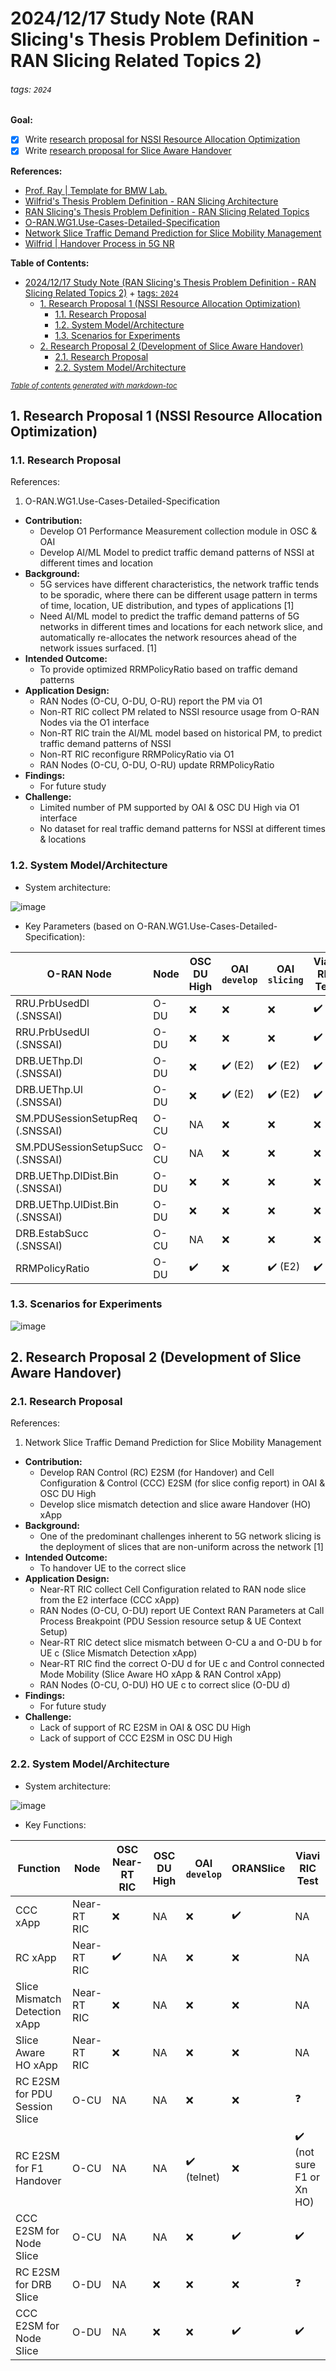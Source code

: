 # 2024/12/17 Study Note (RAN Slicing's Thesis Problem Definition - RAN Slicing Related Topics 2)

###### tags: `2024`

**Goal:**
- [x] Write [research proposal for NSSI Resource Allocation Optimization](#1-Research-Proposal-1-NSSI-Resource-Allocation-Optimization)
- [x] Write [research proposal for Slice Aware Handover](#2-Research-Proposal-2-Development-of-Slice-Aware-Handover)

**References:**
- [Prof. Ray | Template for BMW Lab.](https://hackmd.io/@RayCheng/rJIuoWmB8)
- [Wilfrid's Thesis Problem Definition - RAN Slicing Architecture](https://github.com/bmw-ece-ntust/guideline-template/blob/wilfridAzariah/studyNotes/20240826%20Study%20Note%20(Wilfrid's%20Thesis%20Problem%20Definition%20-%20RAN%20Slicing%20Architecture).md)
- [RAN Slicing's Thesis Problem Definition - RAN Slicing Related Topics](https://github.com/bmw-ece-ntust/guideline-template/blob/wilfridAzariah/studyNotes/20240829%20Study%20Note%20(RAN%20Slicing's%20Thesis%20Problem%20Definition%20-%20RAN%20Slicing%20Related%20Topics).md)
- [O-RAN.WG1.Use-Cases-Detailed-Specification](https://www.o-ran.org/specifications)
- [Network Slice Traffic Demand Prediction for Slice Mobility Management](https://ieeexplore.ieee.org/document/10463320)
- [Wilfrid | Handover Process in 5G NR](https://github.com/bmw-ece-ntust/guideline-template/blob/wilfridAzariah/studyNotes/20241216%20Study%20Note%20(Handover%20Process%20in%205G%20NR).md)

**Table of Contents:**
- [2024/12/17 Study Note (RAN Slicing's Thesis Problem Definition - RAN Slicing Related Topics 2)](#2024-12-17-study-note--ran-slicing-s-thesis-problem-definition---ran-slicing-related-topics-2-)
          + [tags: `2024`](#tags---2024-)
  * [1. Research Proposal 1 (NSSI Resource Allocation Optimization)](#1-research-proposal-1--nssi-resource-allocation-optimization-)
    + [1.1. Research Proposal](#11-research-proposal)
    + [1.2. System Model/Architecture](#12-system-model-architecture)
    + [1.3. Scenarios for Experiments](#13-scenarios-for-experiments)
  * [2. Research Proposal 2 (Development of Slice Aware Handover)](#2-research-proposal-2--development-of-slice-aware-handover-)
    + [2.1. Research Proposal](#21-research-proposal)
    + [2.2. System Model/Architecture](#22-system-model-architecture)

<small><i><a href='http://ecotrust-canada.github.io/markdown-toc/'>Table of contents generated with markdown-toc</a></i></small>

## 1. Research Proposal 1 (NSSI Resource Allocation Optimization)

### 1.1. Research Proposal

References:
1. O-RAN.WG1.Use-Cases-Detailed-Specification

- **Contribution:**
    - Develop O1 Performance Measurement collection module in OSC & OAI
    - Develop AI/ML Model to predict traffic demand patterns of NSSI at different times and location
- **Background:**
    - 5G services have different characteristics, the network traffic tends to be sporadic, where there can be different usage pattern in terms of time, location, UE distribution, and types of applications [1]
    - Need AI/ML model to predict the traffic demand patterns of 5G networks in different times and locations for each network slice, and automatically re-allocates the network resources ahead of the network issues surfaced. [1]
- **Intended Outcome:**
    - To provide optimized RRMPolicyRatio based on traffic demand patterns
- **Application Design:**
    - RAN Nodes (O-CU, O-DU, O-RU) report the PM via O1
    - Non-RT RIC collect PM related to NSSI resource usage from O-RAN Nodes via the O1 interface
    - Non-RT RIC train the AI/ML model based on historical PM, to predict traffic demand patterns of NSSI
    - Non-RT RIC reconfigure RRMPolicyRatio via O1
    - RAN Nodes (O-CU, O-DU, O-RU) update RRMPolicyRatio
- **Findings:**
    - For future study
- **Challenge:**
    - Limited number of PM supported by OAI & OSC DU High via O1 interface
    - No dataset for real traffic demand patterns for NSSI at different times & locations

### 1.2. System Model/Architecture
- System architecture:

![image](https://hackmd.io/_uploads/H18CyOAVke.png)

- Key Parameters (based on O-RAN.WG1.Use-Cases-Detailed-Specification): 

| O-RAN Node                          | Node | OSC DU High        | OAI `develop`           | OAI `slicing`           | Viavi RIC Test     |
| ----------------------------------- | ---- | ------------------ | ----------------------- | ----------------------- | ------------------ |
| RRU.PrbUsedDl<br>(.SNSSAI)          | O-DU | :x:                | :x:                     | :x:                     | :heavy_check_mark: |
| RRU.PrbUsedUl<br>(.SNSSAI)          | O-DU | :x:                | :x:                     | :x:                     | :heavy_check_mark: |
| DRB.UEThp.Dl<br>(.SNSSAI)           | O-DU | :x:                | :heavy_check_mark: (E2) | :heavy_check_mark: (E2) | :heavy_check_mark: |
| DRB.UEThp.Ul<br>(.SNSSAI)           | O-DU | :x:                | :heavy_check_mark: (E2) | :heavy_check_mark: (E2) | :heavy_check_mark: |
| SM.PDUSessionSetupReq<br>(.SNSSAI)  | O-CU | NA                 | :x:                     | :x:                     | :x:                |
| SM.PDUSessionSetupSucc<br>(.SNSSAI) | O-CU | NA                 | :x:                     | :x:                     | :x:                |
| DRB.UEThp.DlDist.Bin<br>(.SNSSAI)   | O-DU | :x:                | :x:                     | :x:                     | :x:                |
| DRB.UEThp.UlDist.Bin<br>(.SNSSAI)   | O-DU | :x:                | :x:                     | :x:                     | :x:                |
| DRB.EstabSucc<br>(.SNSSAI)          | O-CU | NA                 | :x:                     | :x:                     | :x:                |
| RRMPolicyRatio                      | O-DU | :heavy_check_mark: | :x:                     | :heavy_check_mark: (E2) | :heavy_check_mark: |

### 1.3. Scenarios for Experiments

![image](https://hackmd.io/_uploads/Hyv_D_A4ye.png)

## 2. Research Proposal 2 (Development of Slice Aware Handover)

### 2.1. Research Proposal

References:
1. Network Slice Traffic Demand Prediction for Slice Mobility Management

- **Contribution:**
    - Develop RAN Control (RC) E2SM (for Handover) and Cell Configuration & Control (CCC) E2SM (for slice config report) in OAI & OSC DU High
    - Develop slice mismatch detection and slice aware Handover (HO) xApp
- **Background:**
    - One of the predominant challenges inherent to 5G network slicing is the deployment of slices that are non-uniform across the network [1]
- **Intended Outcome:**
    - To handover UE to the correct slice
- **Application Design:**
    - Near-RT RIC collect Cell Configuration related to RAN node slice from the E2 interface (CCC xApp)
    - RAN Nodes (O-CU, O-DU) report UE Context RAN Parameters at Call Process Breakpoint (PDU Session resource setup & UE Context Setup)
    - Near-RT RIC detect slice mismatch between O-CU a and O-DU b for UE c (Slice Mismatch Detection xApp)
    - Near-RT RIC find the correct O-DU d for UE c and Control connected Mode Mobility (Slice Aware HO xApp & RAN Control xApp)
    - RAN Nodes (O-CU, O-DU) HO UE c to correct slice (O-DU d)
- **Findings:**
    - For future study
- **Challenge:**
    - Lack of support of RC E2SM in OAI & OSC DU High
    - Lack of support of CCC E2SM in OSC DU High


### 2.2. System Model/Architecture
- System architecture:

![image](https://hackmd.io/_uploads/HyPMzs0Eke.png)

- Key Functions:

| Function                      | Node        | OSC Near-RT RIC    | OSC DU High | OAI `develop`               | ORANSlice          | Viavi RIC Test                            |
| ----------------------------- | ----------- | ------------------ | ----------- | --------------------------- | ------------------ | ----------------------------------------- |
| CCC xApp                      | Near-RT RIC | :x:                | NA          | :x:                         | :heavy_check_mark: | NA                                        |
| RC xApp                       | Near-RT RIC | :heavy_check_mark: | NA          | :x:                         | :x:                | NA                                        |
| Slice Mismatch Detection xApp | Near-RT RIC | :x:                | NA          | :x:                         | :x:                | NA                                        |
| Slice Aware HO xApp           | Near-RT RIC | :x:                | NA          | :x:                         | :x:                | NA                                        |
| RC E2SM for PDU Session Slice | O-CU        | NA                 | NA          | :x:                         | :x:                | :question:                                |
| RC E2SM for F1 Handover       | O-CU        | NA                 | NA          | :heavy_check_mark: (telnet) | :x:                | :heavy_check_mark: (not sure F1 or Xn HO) |
| CCC E2SM for Node Slice       | O-CU        | NA                 | NA          | :x:                         | :heavy_check_mark: | :heavy_check_mark:                        |
| RC E2SM for DRB Slice         | O-DU        | NA                 | :x:         | :x:                         | :x:                | :question:                                |
| CCC E2SM for Node Slice       | O-DU        | NA                 | :x:         | :x:                         | :heavy_check_mark: | :heavy_check_mark:                        |




